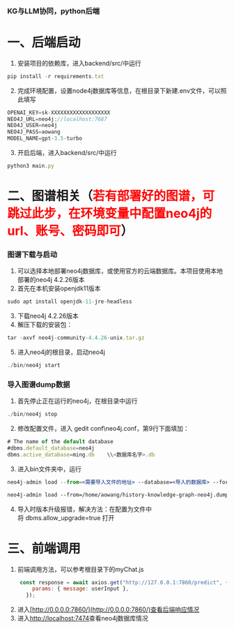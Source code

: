 ### **KG与LLM协同，python后端**

# 一、后端启动

1. 安装项目的依赖库，进入backend/src/中运行

```jsx
pip install -r requirements.txt
```

2. 完成环境配置，设置node4j数据库等信息，在根目录下新建.env文件，可以照此填写

```jsx
OPENAI_KEY=sk-XXXXXXXXXXXXXXXXXXX
NEO4J_URL=neo4j://localhost:7687
NEO4J_USER=neo4j
NEO4J_PASS=aowang
MODEL_NAME=gpt-3.5-turbo
```

3. 开启后端，进入backend/src/中运行

```jsx
python3 main.py
```

# 二、图谱相关（<font color="red">若有部署好的图谱，可跳过此步，在环境变量中配置neo4j的url、账号、密码即可</font>）

### 图谱下载与启动
1. 可以选择本地部署neo4j数据库，或使用官方的云端数据库。本项目使用本地部署的neo4j 4.2.26版本
2. 首先在本机安装openjdk11版本

```jsx
sudo apt install openjdk-11-jre-headless
```

3. 下载neo4j 4.2.26版本
4. 解压下载的安装包：

```jsx
tar -axvf neo4j-community-4.4.26-unix.tar.gz
```

5. 进入neo4j的根目录，启动neo4j

```jsx
./bin/neo4j start
```

### 导入图谱dump数据

1. 首先停止正在运行的neo4j，在根目录中运行

```jsx
./bin/neo4j stop
```

2. 修改配置文件，进入 gedit conf\neo4j.conf，第9行下面填加：

```jsx
# The name of the default database
#dbms.default_database=neo4j
dbms.active_database=ming.db    \\<数据库名字>.db
```

3. 进入bin文件夹中，运行

```jsx
neo4j-admin load --from=<需要导入文件的地址> --database=<导入的数据库> --force

neo4j-admin load --from=/home/aowang/history-knowledge-graph-neo4j.dump --database=mingchao.db --force //例子
```

4. 导入时版本升级报错，解决方法：在配置为文件中将 dbms.allow_upgrade=true 打开

# 三、前端调用

1. 前端调用方法，可以参考根目录下的myChat.js

```jsx
    const response = await axios.get("http://127.0.0.1:7860/predict", {
        params: { message: userInput },
      });
```
2. 进入[http://0.0.0.0:7860/](http://0.0.0.0:7860/)查看后端响应情况
3. 进入[http://localhost:7474](http://localhost:7474/)查看neo4j数据库情况
